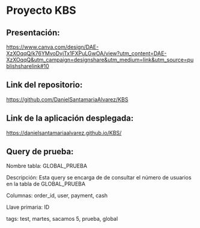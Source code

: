 Proyecto KBS 
============

## Presentación:


https://www.canva.com/design/DAE-XzXOqqQ/k76YMvoDvjTx1FXPuLGwOA/view?utm_content=DAE-XzXOqqQ&utm_campaign=designshare&utm_medium=link&utm_source=publishsharelink#10


## Link del repositorio:

https://github.com/DanielSantamariaAlvarez/KBS 


## Link de la aplicación desplegada:

https://danielsantamariaalvarez.github.io/KBS/ 

## Query de prueba:

Nombre tabla: GLOBAL_PRUEBA

Descripción: Esta query se encarga de de consultar el número de usuarios en la tabla de GLOBAL_PRUEBA

Columnas: order_id, user, payment, cash

Llave primaria: ID

tags: test, martes, sacamos 5, prueba, global

